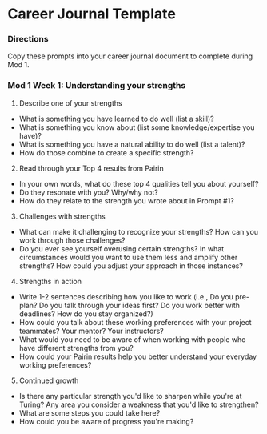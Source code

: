 # Career Journal Template 

### Directions
Copy these prompts into your career journal document to complete during Mod 1. 

### Mod 1 Week 1: Understanding your strengths 
1. Describe one of your strengths
* What is something you have learned to do well (list a skill)?
* What is something you know about (list some knowledge/expertise you have)?
* What is something you have a natural ability to do well (list a talent)?
* How do those combine to create a specific strength?

2. Read through your Top 4 results from Pairin
* In your own words, what do these top 4 qualities tell you about yourself?
* Do they resonate with you? Why/why not?
* How do they relate to the strength you wrote about in Prompt #1?

3. Challenges with strengths
* What can make it challenging to recognize your strengths? How can you work through those challenges?
* Do you ever see yourself overusing certain strengths? In what circumstances would you want to use them less and amplify other strengths? How could you adjust your approach in those instances?

4. Strengths in action
* Write 1-2 sentences describing how you like to work (i.e., Do you pre-plan? Do you talk through your ideas first? Do you work better with deadlines? How do you stay organized?)
* How could you talk about these working preferences with your project teammates? Your mentor? Your instructors?
* What would you need to be aware of when working with people who have different strengths from you?
* How could your Pairin results help you better understand your everyday working preferences?

5. Continued growth
* Is there any particular strength you'd like to sharpen while you're at Turing? Any area you consider a weakness that you'd like to strengthen? 
* What are some steps you could take here?
* How could you be aware of progress you're making?
